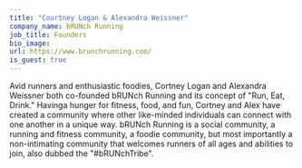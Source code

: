```yaml
---
title: "Courtney Logan & Alexandra Weissner"
company_name: bRUNch Running
job_title: Founders
bio_image:
url: https://www.brunchrunning.com/
is_guest: true
---
```


Avid runners and enthusiastic foodies, Cortney Logan and Alexandra Weissner both co-founded bRUNch Running and its concept of "Run, Eat, Drink." Havinga hunger for fitness, food, and fun, Cortney and Alex have created a community where other like-minded individuals can connect with one another in a unique way. bRUNch Running is a social community, a running and fitness community, a foodie community, but most importantly a non-intimating community that welcomes runners of all ages and abilities to join, also dubbed the "#bRUNchTribe".
